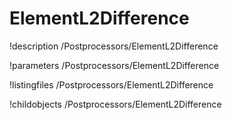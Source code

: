 <!-- MOOSE Documentation Stub: Remove this when content is added. -->

# ElementL2Difference
!description /Postprocessors/ElementL2Difference

!parameters /Postprocessors/ElementL2Difference

!listingfiles /Postprocessors/ElementL2Difference

!childobjects /Postprocessors/ElementL2Difference

